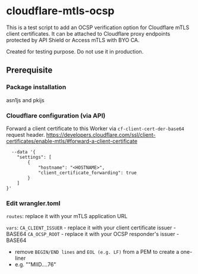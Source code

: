 # cloudflare-mtls-ocsp

This is a test script to add an OCSP verification option for Cloudflare mTLS client certificates. It can be attached to Cloudflare proxy endpoints protected by API Shield or Access mTLS with BYO CA.

Created for testing purpose. Do not use it in production.

## Prerequisite 
### Package installation
asn1js and pkijs
### Cloudflare configuration (via API)
Forward a client certificate to this Worker via `cf-client-cert-der-base64` request header.
https://developers.cloudflare.com/ssl/client-certificates/enable-mtls/#forward-a-client-certificate
```
  --data '{
    "settings": [
        {
            "hostname": "<HOSTNAME>",
            "client_certificate_forwarding": true
        }
    ]
}'
```
### Edit wrangler.toml
`routes`:
replace it with your mTLS application URL

`vars`: 
`CA_CLIENT_ISSUER` - replace it with your client certificate issuer - BASE64
`CA_OCSP_ROOT` - replace it with your OCSP responder's issuer - BASE64
* remove `BEGIN/END lines` and `EOL (e.g. LF)` from a PEM to create a one-liner 
* e.g. ""MIID....76"
